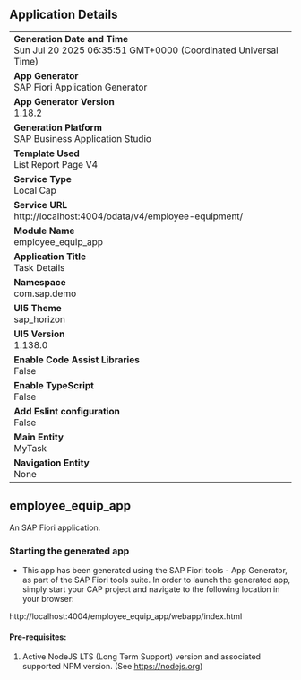 ## Application Details
|               |
| ------------- |
|**Generation Date and Time**<br>Sun Jul 20 2025 06:35:51 GMT+0000 (Coordinated Universal Time)|
|**App Generator**<br>SAP Fiori Application Generator|
|**App Generator Version**<br>1.18.2|
|**Generation Platform**<br>SAP Business Application Studio|
|**Template Used**<br>List Report Page V4|
|**Service Type**<br>Local Cap|
|**Service URL**<br>http://localhost:4004/odata/v4/employee-equipment/|
|**Module Name**<br>employee_equip_app|
|**Application Title**<br>Task Details|
|**Namespace**<br>com.sap.demo|
|**UI5 Theme**<br>sap_horizon|
|**UI5 Version**<br>1.138.0|
|**Enable Code Assist Libraries**<br>False|
|**Enable TypeScript**<br>False|
|**Add Eslint configuration**<br>False|
|**Main Entity**<br>MyTask|
|**Navigation Entity**<br>None|

## employee_equip_app

An SAP Fiori application.

### Starting the generated app

-   This app has been generated using the SAP Fiori tools - App Generator, as part of the SAP Fiori tools suite.  In order to launch the generated app, simply start your CAP project and navigate to the following location in your browser:

http://localhost:4004/employee_equip_app/webapp/index.html

#### Pre-requisites:

1. Active NodeJS LTS (Long Term Support) version and associated supported NPM version.  (See https://nodejs.org)


